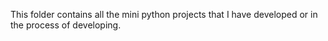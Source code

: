 This folder contains all the mini python projects that I have developed or in the process of developing.

